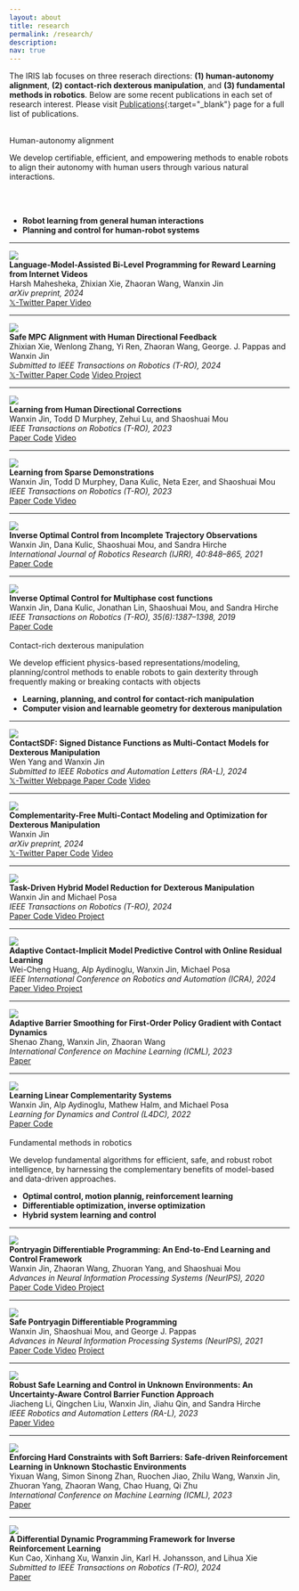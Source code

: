 ```yaml
---
layout: about
title: research
permalink: /research/
description: 
nav: true
---
```




<script> function toggleFoldableSection(element) {element.parentElement.classList.toggle("active");} </script>



<p style="margin-bottom:1.cm; margin-left: 1.5cm"> </p>

The IRIS lab focuses on three reserach directions: **(1) human-autonomy alignment**, **(2) contact-rich dexterous manipulation**,  and **(3) fundamental methods in robotics**. Below are some recent publications in each set of research interest.
Please visit [Publications](../publications){:target="_blank"} page for a full list of publications.


<br>
<div class="foldable-section active">
<div class="title" onclick="toggleFoldableSection(this)">Human-autonomy alignment</div>
<div class="content">

We develop certifiable, efficient, and empowering methods to enable robots to align their autonomy with human users through various natural interactions.

<br>
<br>
  <ul>
    <li><strong>Robot learning from general human interactions</strong> </li>
    <li><strong>Planning and control for human-robot systems</strong></li>
  </ul>
  <hr />



  <div class="pub-entry">
  <img class="img-responsive pub-img" src="/collections/research/human/lfd-llm/lfd-llm.gif" />
    <div class="pub-info">
      <div class="pub-title"><strong>Language-Model-Assisted Bi-Level Programming for Reward Learning from Internet Videos</strong></div>
      <div class="pub-authors"> Harsh Mahesheka, Zhixian Xie, Zhaoran Wang, Wanxin Jin</div>
      <div class="pub-venue"> <i> arXiv preprint, 2024 </i>  </div>
      <div class="pub-description">
        <a  href="https://x.com/adcock_brett/status/1848032460023468508" target="_blank" role="button"> <i class="fa-brands fa-twitter fa-shake"></i> 𝕏-Twitter </a>
        <a  href="https://arxiv.org/abs/2410.09286" target="_blank" role="button"> <i class="fa fa-book" aria-hidden="true"></i> Paper </a>
        <a  href="https://youtu.be/CzlyYLu4mLQ?si=PpGYsvusCC5S7-AZ" target="_blank" role="button"> <i class="fa fa-video-camera" aria-hidden="true"></i> Video </a>
      </div>
    </div>
  </div>
  <hr />



  <div class="pub-entry">
  <img class="img-responsive pub-img" src="/collections/research/human/safe_mpc_alignment.gif" />
    <div class="pub-info">
      <div class="pub-title"><strong>Safe MPC Alignment with Human Directional Feedback</strong></div>
      <div class="pub-authors"> Zhixian Xie, Wenlong Zhang, Yi Ren, Zhaoran Wang, George. J. Pappas and Wanxin Jin</div>
      <div class="pub-venue"> <i> Submitted to IEEE Transactions on Robotics (T-RO), 2024 </i>  </div>
      <div class="pub-description">
        <a  href="https://x.com/jinwanxin/status/1815216477748019473" target="_blank" role="button"> <i class="fa-brands fa-twitter fa-shake"></i> 𝕏-Twitter </a>
        <a  href="https://arxiv.org/abs/2407.04216" target="_blank" role="button"> <i class="fa fa-book" aria-hidden="true"></i> Paper </a>
        <a href="https://github.com/asu-iris/Safe-MPC-Alignment" target="_blank" role="button"><i class="fa fa-code" aria-hidden="true"></i> Code</a>
        <a  href="https://youtu.be/QOODShHLQJE" target="_blank" role="button"> <i class="fa fa-video-camera" aria-hidden="true"></i> Video </a>
        <a href="https://zhi-xian-xie.github.io/safe_alignment_site/" target="_blank" role="button">    <i class="fa fa-users" aria-hidden="true"></i> Project  </a>
      </div>
    </div>
  </div>
  <hr />



  <div class="pub-entry">
  <img class="img-responsive pub-img" src="/collections/research/human/correction.gif" />
    <div class="pub-info">
      <div class="pub-title"><strong>Learning from Human Directional Corrections</strong></div>
      <div class="pub-authors">Wanxin Jin, Todd D Murphey, Zehui Lu, and Shaoshuai Mou</div>
      <div class="pub-venue"> <i> IEEE Transactions on Robotics (T-RO), 2023 </i>  </div>
      <div class="pub-description">
        <a  href="https://arxiv.org/abs/2011.15014" target="_blank" role="button"> <i class="fa fa-book" aria-hidden="true"></i> Paper </a>
        <a href="https://github.com/wanxinjin/Learning-from-Directional-Corrections" target="_blank" role="button"><i class="fa fa-code" aria-hidden="true"></i> Code</a>
        <a  href="https://youtu.be/Mwlwt055Tgg" target="_blank" role="button"> <i class="fa fa-video-camera" aria-hidden="true"></i> Video </a>
      </div>
    </div>
  </div>
  <hr />


  <div class="pub-entry">
  <img class="img-responsive pub-img" src="/collections/research/human/sparse_demo.gif" />
    <div class="pub-info">
      <div class="pub-title"><strong>Learning from Sparse Demonstrations</strong></div>
      <div class="pub-authors">Wanxin Jin, Todd D Murphey, Dana Kulic, Neta Ezer, and Shaoshuai Mou</div>
      <div class="pub-venue"> <i> IEEE Transactions on Robotics (T-RO), 2023 </i>  </div>
      <div class="pub-description">
        <a  href="https://arxiv.org/abs/2008.02159" target="_blank" role="button">    <i class="fa fa-book" aria-hidden="true"></i> Paper  </a>
        <a href="https://github.com/wanxinjin/Learning-from-Sparse-Demonstrations" target="_blank" role="button">    <i class="fa fa-code" aria-hidden="true"></i> Code  </a>
        <a  href="https://youtu.be/BYAsqMxW5Z4" target="_blank" role="button">    <i class="fa fa-video-camera" aria-hidden="true"></i> Video  </a>
      </div>
    </div>
  </div>
  <hr />




  <div class="pub-entry">
  <img class="img-responsive pub-img" src="/collections/research/human/ioc_incomplete.png" />
    <div class="pub-info">
      <div class="pub-title"><strong>Inverse Optimal Control from Incomplete Trajectory Observations</strong></div>
      <div class="pub-authors">Wanxin Jin,  Dana Kulic, Shaoshuai Mou, and Sandra Hirche</div>
      <div class="pub-venue"> <i> International Journal of Robotics Research (IJRR), 40:848–865, 2021 </i>  </div>
      <div class="pub-description">
        <a  href="https://journals.sagepub.com/doi/full/10.1177/0278364921996384" target="_blank" role="button">    <i class="fa fa-book" aria-hidden="true"></i> Paper  </a>
        <a href="https://github.com/wanxinjin/IOC-from-Incomplete-Trajectory-Observations" target="_blank" role="button">    <i class="fa fa-code" aria-hidden="true"></i> Code  </a>
      </div>
    </div>
  </div>
  <hr />




  <div class="pub-entry">
  <img class="img-responsive pub-img" src="/collections/research/human/ioc_multiphase.gif" />
    <div class="pub-info">
      <div class="pub-title"><strong>Inverse Optimal Control for Multiphase cost functions</strong></div>
      <div class="pub-authors">Wanxin Jin, Dana Kulic, Jonathan  Lin, Shaoshuai Mou, and Sandra Hirche</div>
      <div class="pub-venue"> <i> IEEE Transactions on Robotics (T-RO), 35(6):1387–1398, 2019 </i>  </div>
      <div class="pub-description">
        <a  href="https://ieeexplore.ieee.org/document/8778698" target="_blank" role="button">    <i class="fa fa-book" aria-hidden="true"></i> Paper  </a>
        <a href="https://github.com/adaptivesystemslab/ioc" target="_blank" role="button">    <i class="fa fa-code" aria-hidden="true"></i> Code  </a>
      </div>
    </div>
  </div>



</div>
</div>



<br>

<div class="foldable-section active">
<div class="title" onclick="toggleFoldableSection(this)">Contact-rich dexterous manipulation</div>
<div class="content">

We develop efficient physics-based representations/modeling, planning/control methods to enable robots to gain dexterity through frequently making or breaking contacts with objects
  <p style="margin-bottom:0.3cm; margin-left: 1.5cm"> </p>

  <ul>
    <li><strong>Learning, planning, and control for contact-rich manipulation</strong></li>
    <li><strong>Computer vision and learnable geometry for dexterous manipulation</strong></li>
  </ul>
  <hr />



  <div class="pub-entry">
    <img class="img-responsive pub-img" src="/collections/research/manipulation/contactsdf/contactSDF-eval-ccw.gif" />
    <div class="pub-info">
      <div class="pub-title"><strong>ContactSDF: Signed Distance Functions as Multi-Contact Models for Dexterous Manipulation</strong></div>
      <div class="pub-authors"> Wen Yang and   Wanxin Jin</div>
      <div class="pub-venue"> <i> Submitted to IEEE Robotics and Automation Letters (RA-L), 2024 </i>  </div>
      <div class="pub-description">
        <a  href="https://x.com/jinwanxin/status/1828130385806651428" target="_blank" role="button"> <i class="fa-brands fa-twitter fa-shake"></i> 𝕏-Twitter </a>
        <a href="https://yangwen-1102.github.io/contactsdf.github.io/" target="_blank" role="button">    <i class="fa fa-users" aria-hidden="true"></i> Webpage  </a>
        <a  href="https://arxiv.org/abs/2408.09612" target="_blank" role="button"> <i class="fa fa-book" aria-hidden="true"></i> Paper </a>
        <a href="https://github.com/asu-iris/ContactSDF" target="_blank" role="button"><i class="fa fa-code" aria-hidden="true"></i> Code</a>
        <a  href="https://www.youtube.com/watch?v=2AsMYCT-jQI" target="_blank" role="button"> <i class="fa fa-video-camera" aria-hidden="true"></i> Video </a>
      </div>
    </div>
  </div>
  <hr />


  <div class="pub-entry">
    <img class="img-responsive pub-img" src="/collections/research/manipulation/teaser-allegro.gif" />
    <div class="pub-info">
      <div class="pub-title"><strong>Complementarity-Free Multi-Contact Modeling and Optimization for Dexterous Manipulation</strong></div>
      <div class="pub-authors"> Wanxin Jin</div>
      <div class="pub-venue"> <i> arXiv preprint, 2024 </i>  </div>
      <div class="pub-description">
        <a  href="https://x.com/jinwanxin/status/1825958958382854247" target="_blank" role="button"> <i class="fa-brands fa-twitter fa-shake"></i> 𝕏-Twitter </a>
        <a  href="https://arxiv.org/abs/2408.07855" target="_blank" role="button"> <i class="fa fa-book" aria-hidden="true"></i> Paper </a>
        <a href="https://github.com/asu-iris/Complementarity-Free-Dexterous-Manipulation" target="_blank" role="button"><i class="fa fa-code" aria-hidden="true"></i> Code</a>
        <a  href="https://www.youtube.com/watch?v=NsL4hbSXvFg" target="_blank" role="button"> <i class="fa fa-video-camera" aria-hidden="true"></i> Video </a>
      </div>
    </div>
  </div>
  <hr />



  <div class="pub-entry">
    <img class="img-responsive pub-img" src="/collections/research/manipulation/TRO2022_TDMR/moving_webpage2.gif" />
    <div class="pub-info">
      <div class="pub-title"><strong>Task-Driven Hybrid Model Reduction for Dexterous Manipulation</strong></div>
      <div class="pub-authors">Wanxin Jin and Michael Posa</div>
      <div class="pub-venue"> <i> IEEE Transactions on Robotics (T-RO), 2024</i> </div>
      <div class="pub-description">    
        <a  href="https://arxiv.org/abs/2211.16657" target="_blank" role="button">    <i class="fa fa-book" aria-hidden="true"></i> Paper  </a>
        <a href="https://github.com/wanxinjin/Task-Driven-Hybrid-Reduction" target="_blank" role="button">    <i class="fa fa-code" aria-hidden="true"></i> Code  </a>
        <a  href="https://youtu.be/OvhTOQoagTM" target="_blank" role="button">    <i class="fa fa-video-camera" aria-hidden="true"></i> Video  </a>
        <a href="../td_hybridreduction" target="_blank" role="button">    <i class="fa fa-users" aria-hidden="true"></i> Project  </a>
      </div>
    </div>
  </div>
  <hr />




  <div class="pub-entry" data-labels="manipulation">
  <img class="img-responsive pub-img" src="/collections/research/manipulation/icra_2024/orange_lime.gif" />
    <div class="pub-info">
      <div class="pub-title"><strong>Adaptive Contact-Implicit Model Predictive Control with Online Residual Learning</strong></div>
      <div class="pub-authors">Wei-Cheng Huang, Alp Aydinoglu, Wanxin Jin, Michael Posa</div>
      <div class="pub-venue"> <i> IEEE International Conference on Robotics and Automation (ICRA), 2024 </i>  </div>
      <div class="pub-description">
        <a  href="https://dair.seas.upenn.edu/assets/pdf/Huang2024.pdf"  role="button" target="_blank">    <i class="fa fa-book" aria-hidden="true"></i> Paper  </a>
        <a  href="https://www.youtube.com/watch?v=abP1QGX6lWY" target="_blank" role="button">    <i class="fa fa-video-camera" aria-hidden="true"></i> Video  </a>
        <a href="https://sites.google.com/view/adaptive-contact-implicit-mpc/home" target="_blank" role="button">    <i class="fa fa-users" aria-hidden="true"></i> Project  </a>
      </div>
    </div>
  </div>
  <hr />



  <div class="pub-entry">
  <img class="img-responsive pub-img" src="/collections/research/manipulation/ICML2023_AdaptiveBarrier/ball_falling.png" />
    <div class="pub-info">
      <div class="pub-title"><strong>Adaptive Barrier Smoothing for First-Order Policy Gradient with Contact Dynamics</strong></div>
      <div class="pub-authors">Shenao Zhang, Wanxin Jin, Zhaoran Wang</div>
      <div class="pub-venue"> <i> International Conference on Machine Learning (ICML), 2023 </i>  </div>
      <div class="pub-description">
        <a  href="https://proceedings.mlr.press/v202/zhang23s.html"  role="button" target="_blank">    <i class="fa fa-book" aria-hidden="true"></i> Paper  </a>
      </div>
    </div>
  </div>
  <hr />



  <div class="pub-entry">
  <img class="img-responsive pub-img" src="/collections/research/manipulation/TRO2022_TDMR/cartpole_wall_crop.gif" />
    <div class="pub-info">
      <div class="pub-title"><strong>Learning Linear Complementarity Systems</strong></div>
      <div class="pub-authors">Wanxin Jin, Alp Aydinoglu, Mathew Halm, and Michael Posa</div>
      <div class="pub-venue"> <i> Learning for Dynamics and Control (L4DC), 2022 </i>  </div>
      <div class="pub-description">
        <a  href="https://arxiv.org/abs/2112.13284" target="_blank" role="button">    <i class="fa fa-book" aria-hidden="true"></i> Paper  </a>
        <a href="https://github.com/wanxinjin/Learning-LCS" target="_blank" role="button">    <i class="fa fa-code" aria-hidden="true"></i> Code  </a>
      </div>
  </div>
  </div>



</div>
</div>




<br>

<div class="foldable-section active">
<div class="title" onclick="toggleFoldableSection(this)">Fundamental methods in robotics</div>
<div class="content">

We develop fundamental algorithms for efficient, safe, and robust robot intelligence, by harnessing the complementary benefits of model-based and data-driven approaches.

<p style="margin-bottom:0.3cm; margin-left: 1.5cm"> </p>

<ul>
  <li><strong>Optimal control, motion plannig, reinforcement learning</strong> </li>
  <li><strong>Differentiable optimization, inverse optimization</strong></li>
  <li><strong>Hybrid system learning and control</strong></li>
</ul>
<hr />



  <div class="pub-entry">
  <img class="img-responsive pub-img" src="/collections/research/fundamental/pdp.gif" />
    <div class="pub-info">
      <div class="pub-title"><strong>Pontryagin Differentiable Programming: An End-to-End Learning and Control Framework</strong></div>
      <div class="pub-authors">Wanxin Jin, Zhaoran Wang, Zhuoran Yang, and Shaoshuai Mou</div>
      <div class="pub-venue"> <i> Advances in Neural Information Processing Systems (NeurIPS), 2020 </i>  </div>
      <div class="pub-description">
        <a  href="https://papers.nips.cc/paper/2020/file/5a7b238ba0f6502e5d6be14424b20ded-Paper.pdf" target="_blank" role="button">    <i class="fa fa-book" aria-hidden="true"></i> Paper  </a>
        <a href="https://github.com/wanxinjin/Pontryagin-Differentiable-Programming" target="_blank" role="button">    <i class="fa fa-code" aria-hidden="true"></i> Code  </a>
        <a  href="https://slideslive.com/38936632" target="_blank" role="button">    <i class="fa fa-video-camera" aria-hidden="true"></i> Video  </a>
        <a href="https://wanxinjin.github.io/Pontryagin-Differentiable-Programming/" target="_blank" role="button">    <i class="fa fa-users" aria-hidden="true"></i> Project  </a>
      </div>
  </div>
  </div>
  <hr />


  <div class="pub-entry">
  <img class="img-responsive pub-img" src="/collections/research/fundamental/safepdp.gif" />
    <div class="pub-info">
      <div class="pub-title"><strong>Safe Pontryagin Differentiable Programming</strong></div>
      <div class="pub-authors">Wanxin Jin, Shaoshuai Mou, and George J. Pappas</div>
      <div class="pub-venue"> <i> Advances in Neural Information Processing Systems (NeurIPS), 2021 </i>  </div>
      <div class="pub-description">
        <a  href="https://arxiv.org/abs/2105.14937" target="_blank" role="button">    <i class="fa fa-book" aria-hidden="true"></i> Paper  </a>
        <a href="https://github.com/wanxinjin/Safe-PDP" target="_blank" role="button">    <i class="fa fa-code" aria-hidden="true"></i> Code  </a>
        <a  href="https://slideslive.com/38968248" target="_blank" role="button">      <i class="fa fa-video-camera" aria-hidden="true"></i> Video</a>
        <a href="https://wanxinjin.github.io/Pontryagin-Differentiable-Programming/" target="_blank" role="button">    <i class="fa fa-users" aria-hidden="true"></i> Project  </a>
      </div>
  </div>
  </div>
  <hr />


  <div class="pub-entry">
  <img class="img-responsive pub-img" src="/collections/research/fundamental/uncertainty_aware.gif" />
    <div class="pub-info">
      <div class="pub-title"><strong>Robust Safe Learning and Control in Unknown Environments: An Uncertainty-Aware Control Barrier Function Approach</strong></div>
      <div class="pub-authors">Jiacheng Li, Qingchen Liu, Wanxin Jin, Jiahu Qin, and Sandra Hirche</div>
      <div class="pub-venue"> <i> IEEE Robotics and Automation Letters (RA-L), 2023</i>  </div>
      <div class="pub-description">
        <a  href="https://ieeexplore.ieee.org/document/10232876" role="button" target="_blank">    <i class="fa fa-book" aria-hidden="true"></i> Paper  </a>
        <a  href=" https://www.youtube.com/watch?v=D-9urnmpZy8" role="button" target="_blank">    <i class="fa fa-video-camera" aria-hidden="true"></i> Video  </a>
      </div>
  </div>
  </div>
  <hr />




  <div class="pub-entry">
  <img class="img-responsive pub-img" src="/collections/research/fundamental/ICML_SoftBarriers/keyidea.png" />
    <div class="pub-info">
      <div class="pub-title"><strong>Enforcing Hard Constraints with Soft Barriers: Safe-driven Reinforcement Learning in Unknown Stochastic Environments</strong></div>
      <div class="pub-authors">Yixuan Wang, Simon Sinong Zhan, Ruochen Jiao, Zhilu Wang, Wanxin Jin, Zhuoran Yang, Zhaoran Wang, Chao Huang, Qi Zhu</div>
      <div class="pub-venue"> <i> International Conference on Machine Learning (ICML), 2023</i>  </div>
      <div class="pub-description">
        <a href="https://proceedings.mlr.press/v202/wang23as/wang23as.pdf"  role="button" target="_blank">    <i class="fa fa-book" aria-hidden="true"></i> Paper  </a>
      </div>
  </div>
  </div>
  <hr />


  <div class="pub-entry">
  <img class="img-responsive pub-img" src="/collections/research/fundamental/ddp_ioc.jpg" />
    <div class="pub-info">
      <div class="pub-title"><strong>A Differential Dynamic Programming Framework for Inverse Reinforcement Learning</strong></div>
      <div class="pub-authors"> Kun Cao, Xinhang Xu, Wanxin Jin, Karl H. Johansson, and Lihua Xie</div>
      <div class="pub-venue"> <i> Submitted to IEEE Transactions on Robotics (T-RO), 2024 </i>  </div>
      <div class="pub-description">
        <a  href="https://arxiv.org/abs/2407.19902" target="_blank" role="button"> <i class="fa fa-book" aria-hidden="true"></i> Paper </a>
      </div>
    </div>
  </div>


</div>
</div>








<!-- <p style="margin-bottom:2.0cm"> </p>



## **Software & Data**

<p style="margin-bottom:0.3cm"> </p>

We embrace the open-source spirit and are committed to promoting research reproducibility and accessibility. Please find below some popular repositories we have highlighted.  Please visit [Publications](../publications){:target="_blank"} or [GitHub](https://github.com/wanxinjin){:target="_blank"} page for more. -->

<!-- head -->
<!-- <script src="https://tarptaeya.github.io/repo-card/repo-card.js"></script>

<div class="foldable-section">
<div class="title" onclick="toggleFoldableSection(this)">Computation</div>
<div class="content">

  <div class="repo-card" data-repo="wanxinjin/Pontryagin-Differentiable-Programming"></div>
  <p style="margin-bottom:0.5cm; margin-left: 1.5cm"> </p>
  <div class="repo-card" data-repo="wanxinjin/Safe-PDP"></div>

</div>
</div>


<div class="foldable-section">
<div class="title" onclick="toggleFoldableSection(this)">Interactive Games</div>
<div class="content">

  <div class="repo-card" data-repo="wanxinjin/Learning-from-Directional-Corrections"></div>
  <p style="margin-bottom:0.5cm; margin-left: 1.5cm"> </p>
  <div class="repo-card" data-repo="wanxinjin/Learning-from-Sparse-Demonstrations"></div>
  <p style="margin-bottom:0.5cm; margin-left: 1.5cm"> </p>
  <div class="repo-card" data-repo="wanxinjin/IOC-from-Incomplete-Trajectory-Observations"></div>

</div>
</div>


<div class="foldable-section">
<div class="title" onclick="toggleFoldableSection(this)">Manipulation</div>
<div class="content">

  <div class="repo-card" data-repo="wanxinjin/Task-Driven-Hybrid-Reduction"></div>

</div>
</div> -->






<p style="margin-bottom:1.3cm; margin-left: 1.5cm"> </p>

<!-- ## **Funding Agencies**
TBA -->